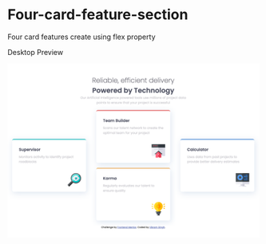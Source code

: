 # Four-card-feature-section

Four card features create using flex property 

Desktop Preview

![image](https://github.com/Vikram-Singh51/Four-card-feature-section/blob/8387e867632c317901f63162fbfc0494eeca7835/images/for%20div.png)

